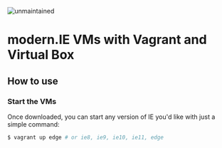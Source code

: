 ![unmaintained](http://img.shields.io/badge/status-unmaintained-red.png)

# modern.IE VMs with Vagrant and Virtual Box
## How to use

### Start the VMs
Once downloaded, you can start any version of IE you'd like with just a simple command:

```sh
$ vagrant up edge # or ie8, ie9, ie10, ie11, edge
```
